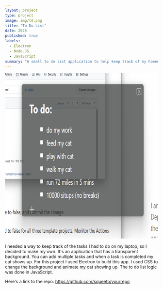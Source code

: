 ```yaml
---
layout: project
type: project
image: img/td.png
title: "To Do List"
date: 2025
published: true
labels:
  - Electron
  - Node.JS
  - JavaScript
summary: "A small to do list application to help keep track of my homework"
---
```


<div class="text-center p-4">
  <img width="781px" height="546" src="../img/todo.png" class="img-thumbnail" >
</div>

I needed a way to keep track of the tasks I had to do on my laptop, so I decided to make my own. It's an application that has a transparent background. You can add multiple tasks and when a task is completed my cat shows up.
For this project I used Electron to build this app. I used CSS to change the background and animate my cat showing up. The to do list logic was done in JavaScript.


Here's a link to the repo: https://github.com/squeeto/yourrepo
